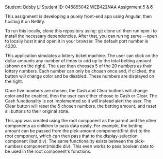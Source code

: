 Student: Bobby Li
Student ID: 045895042
WEB422NAA Assignment 5 & 6

This assignment is developing a purely front-end app using Angular, then hosting it on Netlify.

To run this locally, clone this repository using:
    git clone url
then
    run npm i
to install the necessary dependencies. After that, you can run
    ng serve --open
to locally host it and open it in your browser. The default port number is 4200.


This application simulates a lottery ticket machine. The user can click on the dollar amounts any number of times to add up to the total betting amount (shown on the right). The user then chooses 5 of the 20 numbers as their lottery numbers. Each number can only be chosen once and, if clicked, the button will change color and be disabled. These numbers are displayed on the right.

Once five numbers are chosen, the Cash and Clear buttons will change color and be enabled, then the user can either choose to Cash or Clear. The Cash functionality is not implemented so it will instead alert the user. The Clear button will reset the 5 chosen numbers, the betting amount, and reset all buttons to their original state.

This app was created using the root component as the parent and the other components as children to pass data easily. For example, the betting amount can be passed from the pick-amount component(first div) to the root component, which can then pass that to the display-selection component (last div). The same functionality exists between the pick-numbers component(middle div). This even works to pass boolean data to be used in the root component's functions.